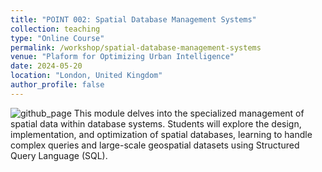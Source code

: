 ```yaml
---
title: "POINT 002: Spatial Database Management Systems"
collection: teaching
type: "Online Course"
permalink: /workshop/spatial-database-management-systems
venue: "Plaform for Optimizing Urban Intelligence"
date: 2024-05-20
location: "London, United Kingdom"
author_profile: false
---
```


![github_page](https://www.dropbox.com/scl/fi/4noldptygy8b9srev2rau/spatial-database-management-system.jpg?rlkey=pfbedg5pmivr4ha9euk5aiksq&raw=1)
This module delves into the specialized management of spatial data within database systems. Students will explore the design, implementation, and optimization of spatial databases, learning to handle complex queries and large-scale geospatial datasets using Structured Query Language (SQL).